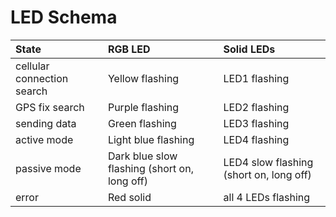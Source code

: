 # LED Schema

| State | RGB LED | Solid LEDs |
| :--- | :--- | :--- |
| cellular connection search | Yellow flashing | LED1 flashing |
| GPS fix search | Purple flashing | LED2 flashing |
| sending data | Green flashing | LED3 flashing |
| active mode | Light blue flashing | LED4 flashing |
| passive mode | Dark blue slow flashing \(short on, long off\) | LED4 slow flashing \(short on, long off\) |
| error | Red solid | all 4 LEDs flashing |

